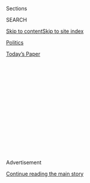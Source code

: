 <div id="app">

<div>

<div>

<div>

<div class="NYTAppHideMasthead css-1q2w90k e1suatyy0">

<div class="section css-ui9rw0 e1suatyy2">

<div class="css-eph4ug er09x8g0">

<div class="css-6n7j50">

</div>

<span class="css-1dv1kvn">Sections</span>

<div class="css-10488qs">

<span class="css-1dv1kvn">SEARCH</span>

</div>

[Skip to content](#site-content)[Skip to site
index](#site-index)

</div>

<div id="masthead-section-label" class="css-1wr3we4 eaxe0e00">

[Politics](https://www.nytimes3xbfgragh.onion/section/politics)

</div>

<div class="css-10698na e1huz5gh0">

</div>

</div>

<div id="masthead-bar-one" class="section hasLinks css-15hmgas e1csuq9d3">

<div class="css-uqyvli e1csuq9d0">

</div>

<div class="css-1uqjmks e1csuq9d1">

</div>

<div class="css-9e9ivx">

[](https://myaccount.nytimes3xbfgragh.onion/auth/login?response_type=cookie&client_id=vi)

</div>

<div class="css-1bvtpon e1csuq9d2">

[Today’s
Paper](https://www.nytimes3xbfgragh.onion/section/todayspaper)

</div>

</div>

</div>

</div>

<div data-aria-hidden="false">

<div id="site-content" data-role="main">

<div>

<div class="css-1aor85t" style="opacity:0.000000001;z-index:-1;visibility:hidden">

<div class="css-1hqnpie">

<div class="css-epjblv">

<span class="css-17xtcya">[Politics](/section/politics)</span><span class="css-x15j1o">|</span><span class="css-fwqvlz">Ex-Playboy
Model Karen McDougal Details 10-Month Affair With Donald
Trump</span>

</div>

<div class="css-k008qs">

<div class="css-1iwv8en">

<span class="css-18z7m18"></span>

<div>

</div>

</div>

<span class="css-1n6z4y">https://nyti.ms/2pwrp0i</span>

<div class="css-1705lsu">

<div class="css-4xjgmj">

<div class="css-4skfbu" data-role="toolbar" data-aria-label="Social Media Share buttons, Save button, and Comments Panel with current comment count" data-testid="share-tools">

  - 
  - 
  - 
  - 
    
    <div class="css-6n7j50">
    
    </div>

  - 
  - 

</div>

</div>

</div>

</div>

</div>

</div>

<div class="css-13pd83m">

</div>

<div id="top-wrapper" class="css-1sy8kpn">

<div id="top-slug" class="css-l9onyx">

Advertisement

</div>

[Continue reading the main
story](#after-top)

<div class="ad top-wrapper" style="text-align:center;height:100%;display:block;min-height:250px">

<div id="top" class="place-ad" data-position="top" data-size-key="top">

</div>

</div>

<div id="after-top">

</div>

</div>

<div id="sponsor-wrapper" class="css-1hyfx7x">

<div id="sponsor-slug" class="css-19vbshk">

Supported by

</div>

[Continue reading the main
story](#after-sponsor)

<div id="sponsor" class="ad sponsor-wrapper" style="text-align:center;height:100%;display:block">

</div>

<div id="after-sponsor">

</div>

</div>

<div class="css-1vkm6nb ehdk2mb0">

# Ex-Playboy Model Karen McDougal Details 10-Month Affair With Donald Trump

</div>

<div class="css-79elbk" data-testid="photoviewer-wrapper">

<div class="css-z3e15g" data-testid="photoviewer-wrapper-hidden">

</div>

<div class="css-1a48zt4 ehw59r15" data-testid="photoviewer-children">

![<span class="css-16f3y1r e13ogyst0" data-aria-hidden="true">“He always
told me he loved me,” Karen McDougal told CNN, speaking of the affair
she said she had with Donald J.
Trump.</span><span class="css-cnj6d5 e1z0qqy90" itemprop="copyrightHolder"><span class="css-1ly73wi e1tej78p0">Credit...</span><span><span>CNN</span></span></span>](https://static01.graylady3jvrrxbe.onion/images/2018/03/23/us/23mcdougal-print/merlin_135876897_46e1b6b8-42cc-4990-bbc0-4698da36996a-articleLarge.jpg?quality=75&auto=webp&disable=upscale)

</div>

</div>

<div class="css-xt80pu e12qa4dv0">

<div class="css-18e8msd">

<div class="css-vp77d3 epjyd6m0">

<div class="css-1baulvz">

By [<span class="css-1baulvz last-byline" itemprop="name">Jim
Rutenberg</span>](https://www.nytimes3xbfgragh.onion/by/jim-rutenberg)

</div>

</div>

  - March 22,
    2018

  - 
    
    <div class="css-4xjgmj">
    
    <div class="css-d8bdto" data-role="toolbar" data-aria-label="Social Media Share buttons, Save button, and Comments Panel with current comment count" data-testid="share-tools">
    
      - 
      - 
      - 
      - 
        
        <div class="css-6n7j50">
        
        </div>
    
      - 
      - 
    
    </div>
    
    </div>

</div>

</div>

<div class="section meteredContent css-1r7ky0e" name="articleBody" itemprop="articleBody">

<div class="css-1fanzo5 StoryBodyCompanionColumn">

<div class="css-53u6y8">

The former Playboy model [Karen
McDougal](https://www.nytimes3xbfgragh.onion/2019/12/05/us/fox-news-mcdougal.html)
gave her first television interview about the affair she alleges she had
with Donald J. Trump more than a decade ago, saying that he offered her
money after their first sexual encounter.

“After we had been intimate, he, he tried to pay me — and I actually
didn’t know how to take that,” she told Anderson Cooper of CNN [in an
interview](https://www.cnn.com/2018/03/22/politics/karen-mcdougal-donald-trump/index.html)
broadcast on Thursday night. “I looked at him and said, ‘That’s not me,
I’m not that kind of girl.’”

As a security aide of Mr. Trump’s drove her home, she said, “I started
crying, I was really sad — it really hurt me.”

But, she said, in spite of that encounter in 2006, “I went back,”
conducting what she described as a 10-month, serious relationship that
she finally ended when she could no longer bear the guilt of betraying
Mr. Trump’s then-new wife, Melania.

</div>

</div>

<div class="css-1fanzo5 StoryBodyCompanionColumn">

<div class="css-53u6y8">

Pressed by Mr. Cooper on what she would say to Mrs. Trump now, Ms.
McDougal looked directly into the camera, tearing up, and said, “What
can you say except, ‘I’m sorry — I’m sorry.’”

Ms. McDougal’s interview made for a jarring, split-screen news night,
with the major presidential headlines toggling between the allegations
about an extramarital affair from a former Playboy model and Mr. Trump’s
decision to remove his national security adviser H. R. McMaster and
replace him with John R. Bolton, the former United States ambassador to
the United Nations.

The interview came despite an agreement Ms. McDougal struck during the
2016 presidential campaign with American Media Inc., which owns The
National Enquirer, to sell it the exclusive rights to her story about
Mr. Trump in a $150,000 deal — part of what is known as a “catch and
kill” agreement in which a tabloid buys a story only to bury it. Mr.
Trump is a friend of A.M.I.’s chairman, David J. Pecker.

Ms. McDougal filed suit earlier this week to get out of her deal with
American Media, saying she signed it under pressure and false pretenses,
effectively silencing her on the affair. (American Media has denied her
claims, saying over the past couple of days that the [contract is
valid](https://www.prnewswire.com/news-releases/american-media-inc-statement-in-response-to-complaint-filed-by-karen-mcdougal-300617127.html),
it was not trying to silence her, and indicating the story [“may be
published”](https://www.prnewswire.com/news-releases/american-media-inc-responds-to-comments-made-by-attorney-peter-stris-300617875.html)
just yet). Many of the details Ms. McDougal shared in her interview with
Mr. Cooper were included in a piece in [The New
Yorker](https://www.newyorker.com/news/news-desk/donald-trump-a-playboy-model-and-a-system-for-concealing-infidelity-national-enquirer-karen-mcdougal)
magazine last month, based on handwritten notes she took about the
relationship.

But an in-person, television interview is uniquely visceral, and Ms.
McDougal’s appearance was clearly of a sort Mr. Trump’s allies would
have wanted to avoid during the campaign. On Sunday, [“60
Minutes’’](https://www.cbsnews.com/news/stormy-daniels-60-minutes-donald-trump-interview-to-be-broadcast-sunday/)is
planning to show an interview by Mr. Cooper with another woman who is
suing to get out of a deal restricting her from speaking about an
alleged affair with Mr. Trump, the adult entertainment star Stephanie
Clifford. Mr. Trump’s representatives have denied that he had an affair
with either of the two women.

</div>

</div>

<div class="css-1fanzo5 StoryBodyCompanionColumn">

<div class="css-53u6y8">

Composed, unwavering, yet sometimes tearful, Ms. McDougal told a
detailed story about a relationship that was based on love — “he always
told me he loved me,” she said — and was facilitated by one of Mr.
Trump’s bodyguards.

She described herself as a Republican and said she voted for Mr. Trump
in November, describing him as “brilliant” and “charming” and someone
she loved enough to even consider marrying. She said she was now eager
to tell her story because it was already known and she wanted the chance
to tell it herself.

Ms. McDougal said she first met Mr. Trump when he filmed an episode of
“Celebrity Apprentice” at the Playboy Mansion in 2006, where they
struck up conversation and he asked for her number.

She said they had their first date that June, on Mr. Trump’s birthday,
at the Beverly Hills Hotel. Mr. Trump invited her for dinner, she said,
so she was surprised when they entered the grounds from a rear entrance
and went directly to a private bungalow. “We’re talking about his
birthday, and then as the night ended, we were intimate,” she said.

What followed, she said, were dozens of dates and sexual encounters in
which, she said in answer to a specific question from Mr. Cooper, Mr.
Trump did not use birth control.

Many of those encounters, she said, took place at the Beverly Hills
Hotel, but she also spent time with Mr. Trump at his other properties
across the country. “I went to his golf course in California,” she said.
“I went to his golf course home in New Jersey. I went to his home in New
York.” At one party, she met his son Eric, and posed with him in a
picture, she said. At another, at the Playboy Mansion, she posed for a
picture with Mr. Trump, Melania Trump, Mr. Trump’s daughter Ivanka and
other people, keeping her distance from Mrs. Trump as best she could,
she said.

Ms. McDougal said Mr. Trump had compared her, favorably, to his
daughter. “He said I was beautiful like her and, ‘You’re a smart girl,’”
she said.

</div>

</div>

<div class="css-1fanzo5 StoryBodyCompanionColumn">

<div class="css-53u6y8">

Once, she said, she was even whisked to his apartment at Trump Tower,
when Mrs. Trump and Barron were not home.

“I said, ‘Aren’t you afraid to bring me here?’ He’s like, ‘They won’t
say anything,’” she said. While he gave her a tour, she said, “we passed
a room and he said this is Melania’s room she likes to have her alone
time.” But, she said, being in the apartment, “just puts a little stab
in your heart,” and she could not wait to leave.

An unbearably guilty conscience prompted her to finally end the
relationship in 2007.

Ms. McDougal said she was “disgusted” by the hot-mic “Access Hollywood”
tape recording that came out late in the presidential campaign in which
Mr. Trump bragged about grabbing women by the genitals, just as she was
“mortified” when more than a dozen women leveled sexual misconduct
allegations at him. “I’ve never seen that side of him,” she said.

Asked about denials Mr. Trump’s representatives have issued about her
allegations of an affair, Ms. McDougal said, “I think somebody’s lying,
and I can tell you it’s not me.”

</div>

</div>

</div>

<div>

</div>

<div>

</div>

<div>

</div>

<div>

<div id="bottom-wrapper" class="css-1ede5it">

<div id="bottom-slug" class="css-l9onyx">

Advertisement

</div>

[Continue reading the main
story](#after-bottom)

<div id="bottom" class="ad bottom-wrapper" style="text-align:center;height:100%;display:block;min-height:90px">

</div>

<div id="after-bottom">

</div>

</div>

</div>

</div>

</div>

## Site Index

<div>

</div>

## Site Information Navigation

  - [© <span>2020</span> <span>The New York Times
    Company</span>](https://help.nytimes3xbfgragh.onion/hc/en-us/articles/115014792127-Copyright-notice)

<!-- end list -->

  - [NYTCo](https://www.nytco.com/)
  - [Contact
    Us](https://help.nytimes3xbfgragh.onion/hc/en-us/articles/115015385887-Contact-Us)
  - [Work with us](https://www.nytco.com/careers/)
  - [Advertise](https://nytmediakit.com/)
  - [T Brand Studio](http://www.tbrandstudio.com/)
  - [Your Ad
    Choices](https://www.nytimes3xbfgragh.onion/privacy/cookie-policy#how-do-i-manage-trackers)
  - [Privacy](https://www.nytimes3xbfgragh.onion/privacy)
  - [Terms of
    Service](https://help.nytimes3xbfgragh.onion/hc/en-us/articles/115014893428-Terms-of-service)
  - [Terms of
    Sale](https://help.nytimes3xbfgragh.onion/hc/en-us/articles/115014893968-Terms-of-sale)
  - [Site
    Map](https://spiderbites.nytimes3xbfgragh.onion)
  - [Help](https://help.nytimes3xbfgragh.onion/hc/en-us)
  - [Subscriptions](https://www.nytimes3xbfgragh.onion/subscription?campaignId=37WXW)

</div>

</div>

</div>

</div>
